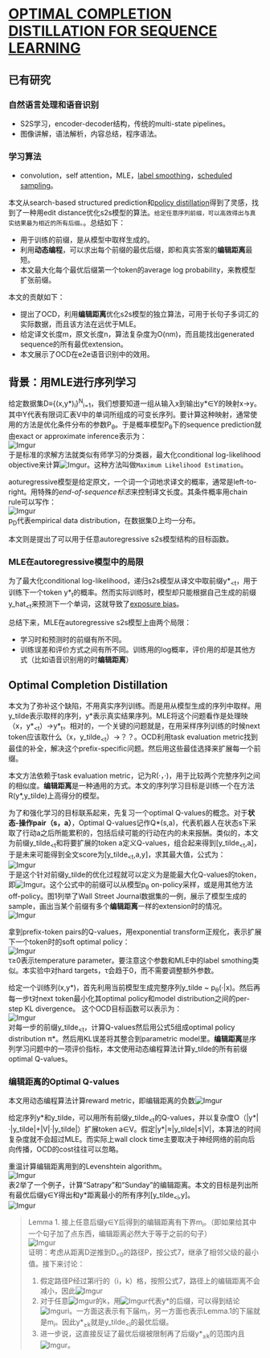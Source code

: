# [OPTIMAL COMPLETION DISTILLATION FOR SEQUENCE LEARNING](https://arxiv.org/abs/1810.01398)
## 已有研究
### 自然语言处理和语音识别
- S2S学习，encoder-decoder结构，传统的multi-state pipelines。
- 图像讲解，语法解析，内容总结，程序语法。
### 学习算法
- convolution，self attention，MLE，[label smoothing](https://arxiv.org/abs/1701.06548)，[scheduled sampling](https://arxiv.org/abs/1506.03099)。

本文从search-based structured prediction和[policy distillation](https://arxiv.org/abs/1509.00685)得到了灵感，找到了一种用edit distance优化s2s模型的算法。`给定任意序列前缀，可以高效得出与真实结果最为相近的所有后缀。`。总结如下：
- 用于训练的前缀，是从模型中取样生成的。
- 利用**动态编程**，可以求出每个前缀的最优后缀，即和真实答案的**编辑距离**最短。
- 本文最大化每个最优后缀第一个token的average log probability，来教模型扩张前缀。

本文的贡献如下：
- 提出了OCD，利用**编辑距离**优化s2s模型的独立算法，可用于长句子多词汇的实际数据，而且该方法在远优于MLE。
- 给定译文长度m，原文长度n，算法复杂度为O(nm)，而且能找出generated sequence的所有最优extension。
- 本文展示了OCD在e2e语音识别中的效用。
## 背景：用MLE进行序列学习
给定数据集D&equiv;{(x,y\*)<sub>i</sub>}<sup>N</sup><sub>i=1</sub>，我们想要知道一组从输入x到输出y\*&isin;Y的映射x&rarr;y。其中Y代表有限词汇表V中的单词所组成的可变长序列。要计算这种映射，通常使用的方法是优化条件分布的参数P<sub>&theta;</sub>。于是概率模型P<sub>&theta;</sub>下的sequence prediction就由exact or approximate inference表示为：  
![Imgur](https://i.imgur.com/dhRcSKA.png)  
于是标准的求解方法就类似有师学习的分类器，最大化conditional log-likelihood objective来计算![Imgur](https://i.imgur.com/5XTjxcT.png)。这种方法叫做`Maximum Likelihood Estimation`。

aoturegressive模型是给定原文，一个词一个词地求译文的概率，通常是left-to-right。用特殊的*end-of-sequence标志*来控制译文长度。其条件概率用chain rule可以写作：  
![Imgur](https://i.imgur.com/D7r6nBz.png)  
p<sub>D</sub>代表empirical data distribution，在数据集D上均一分布。

本文则是提出了可以用于任意autoregressive s2s模型结构的目标函数。

### MLE在autoregressive模型中的局限
为了最大化conditional log-likelihood，递归s2s模型从译文中取前缀y\*<sub>&lt;t</sub>，用于训练下一个token y\*<sub>t</sub>的概率。然而实际训练时，模型却只能根据自己生成的前缀y_hat<sub>&lt;t</sub>来预测下一个单词，这就导致了[exposure bias](https://arxiv.org/pdf/1511.06732.pdf)。

总结下来，MLE在autoregressive s2s模型上由两个局限：
- 学习时和预测时的前缀有所不同。
- 训练误差和评价方式之间有所不同。训练用的log概率，评价用的却是其他方式（比如语音识别用的时**编辑距离**）
## Optimal Completion Distillation
本文为了弥补这个缺陷，不用真实序列训练。而是用从模型生成的序列中取样。用y_tilde表示取样的序列，y\*表示真实结果序列。MLE将这个问题看作是处理映（x，y\*<sub>&lt;t</sub>）&rarr;y\*<sub>t</sub>。相对的，一个关键的问题就是，在用采样序列训练的时候next token应该取什么（x，y_tilde<sub>&lt;t</sub>）&rarr;？？。OCD利用task evaluation metric找到最佳的补全，解决这个prefix-specific问题。然后用这些最佳选择来扩展每一个前缀。

本文方法依赖于task evaluation metric，记为R(·，·)，用于比较两个完整序列之间的相似度。**编辑距离**是一种通用的方式。本文的序列学习目标是训练一个在方法R(y\*,y_tilde)上高得分的模型。

为了和强化学习的目标联系起来，先复习一个optimal Q-values的概念。对于**状态-操作pair（s，a）**，Optimal Q-values记作Q\*(s,a)，代表机器人在状态s下采取了行动a之后所能累积的，包括后续可能的行动在内的未来报酬。类似的，本文为前缀y_tilde<sub>&lt;t</sub>和将要扩展的token a定义Q-values，组合起来得到\[y_tilde<sub>&lt;t</sub>,a\]，于是未来可能得到全文score为\[y_tilde<sub>&lt;t</sub>,a,y\]，求其最大值，公式为：  
![Imgur](https://i.imgur.com/3pH1rK0.png)  
于是这个针对前缀y_tilde的优化过程就可以定义为是能最大化Q-values的token，即![Imgur](https://i.imgur.com/t8KfoPq.png)。这个公式中的前缀可以从模型p<sub>&theta;</sub> on-policy采样，或是用其他方法off-policy。图1列举了Wall Street Journal数据集的一例，展示了模型生成的sample，画出当某个前缀有多个**编辑距离**一样的extension时的情况。  
![Imgur](https://i.imgur.com/KbmoEap.png)

拿到prefix-token pairs的Q-values，用exponential transform正规化，表示扩展下一个token时的soft optimal policy：  
![Imgur](https://i.imgur.com/KEs4n01.png)  
&tau;&ge;0表示temperature parameter。要注意这个参数和MLE中的label smothing类似。本实验中对hard targets，&tau;会趋于0，而不需要调整额外参数。

给定一个训练列(x,y\*)，首先利用当前模型生成完整序列y_tilde ~ p<sub>&theta;</sub>(·|x)。然后再每一步t对next token最小化其optimal policy和model distribution之间的per-step KL divergence。 这个OCD目标函数可以表示为：  
![Imgur](https://i.imgur.com/caVWVlA.png)  
对每一步的前缀y_tilde<sub>&lt;t</sub>，计算Q-values然后用公式5组成optimal policy distribution &pi;\*。然后用KL误差将其整合到parametric model里。**编辑距离**是序列学习问题中的一项评价指标，本文使用动态编程算法计算y_tilde的所有前缀optimal Q-values。
### 编辑距离的Optimal Q-values
本文用动态编程算法计算reward metric，即编辑距离的负数![Imgur](https://i.imgur.com/66SXSVq.png)

给定序列y\*和y_tilde，可以用所有前缀y_tilde<sub>&lt;t</sub>的Q-values，并以复杂度O（|y\*|·|y_tilde|+|V|·|y_tilde|）扩展token a&isin;V。假定|y\*|&asymp;|y_tilde|&le;|V|，本算法的时间复杂度就不会超过MLE。而实际上wall clock time主要取决于神经网络的前向后向传播，OCD的cost往往可以忽略。

重温计算编辑距离用到的Levenshtein algorithm。  
![Imgur](https://i.imgur.com/OCMVYJa.png)  
表2举了一个例子，计算“Satrapy”和“Sunday”的编辑距离。本文的目标是列出所有最优后缀y&isin;Y得出和y\*距离最小的所有序列\[y_tilde<sub>&lt;i</sub>,y\]。  
![Imgur](https://i.imgur.com/zMXkXLE.png)

> Lemma 1. 接上任意后缀y&isin;Y后得到的编辑距离有下界m<sub>i</sub>。（即如果给其中一个句子加了点东西，编辑距离必然大于等于之前的句子）  
![Imgur](https://i.imgur.com/npwyLlp.png)  
证明：考虑从距离D逆推到D<sub>&lt;0</sub>的路径P，按公式7，继承了相邻父级的最小值。接下来讨论：
> 1. 假定路径P经过第i行的（i，k）格，按照公式7，路径上的编辑距离不会减小，因此![Imgur](https://i.imgur.com/SzGPaBx.png)
> 2. 对于任意![Imgur](https://i.imgur.com/2xqwvSY.png)的k，用![Imgur](https://i.imgur.com/71cSQPs.png)代表y\*的后缀，可以得到结论![Imgur](https://i.imgur.com/sHt7Xc1.png)i。一方面这表示有下届m<sub>i</sub>，另一方面也表示Lemma.1的下届就是m<sub>i</sub>。因此y\*<sub>&ge;k</sub>就是y_tilde<sub>&lt;i</sub>的最优后缀。
> 3. 进一步说，这直接反证了最优后缀被限制再了后缀y\*<sub>&ge;k</sub>的范围内且![Imgur](https://i.imgur.com/YVo3qqg.png)。

